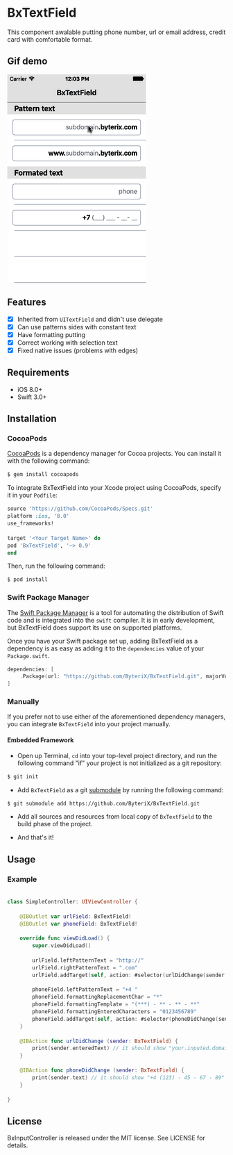 # BxTextField

This component awalable putting phone number, url or email address, credit card with comfortable format.

## Gif demo

![Demo Gif](Screenshots/BxTextFieldDemo.gif)

## Features

- [x] Inherited from `UITextField` and didn't use delegate
- [x] Can use patterns sides with constant text
- [x] Have formatting putting
- [x] Correct working with selection text
- [x] Fixed native issues (problems with edges)

## Requirements

- iOS 8.0+
- Swift 3.0+

## Installation

### CocoaPods

[CocoaPods](http://cocoapods.org) is a dependency manager for Cocoa projects. You can install it with the following command:

```bash
$ gem install cocoapods
```

To integrate BxTextField into your Xcode project using CocoaPods, specify it in your `Podfile`:

```ruby
source 'https://github.com/CocoaPods/Specs.git'
platform :ios, '8.0'
use_frameworks!

target '<Your Target Name>' do
pod 'BxTextField', '~> 0.9'
end
```

Then, run the following command:

```bash
$ pod install
```


### Swift Package Manager

The [Swift Package Manager](https://swift.org/package-manager/) is a tool for automating the distribution of Swift code and is integrated into the `swift` compiler. It is in early development, but BxTextField does support its use on supported platforms. 

Once you have your Swift package set up, adding BxTextField as a dependency is as easy as adding it to the `dependencies` value of your `Package.swift`.

```swift
dependencies: [
    .Package(url: "https://github.com/ByteriX/BxTextField.git", majorVersion: 1)
]
```

### Manually

If you prefer not to use either of the aforementioned dependency managers, you can integrate `BxTextField` into your project manually.

#### Embedded Framework

- Open up Terminal, `cd` into your top-level project directory, and run the following command "if" your project is not initialized as a git repository:

```bash
$ git init
```

- Add `BxTextField` as a git [submodule](http://git-scm.com/docs/git-submodule) by running the following command:

```bash
$ git submodule add https://github.com/ByteriX/BxTextField.git
```

- Add all sources and resources from local copy of `BxTextField` to the build phase of the project.

- And that's it!


## Usage

### Example

```swift

class SimpleController: UIViewController {
	
	@IBOutlet var urlField: BxTextField!
	@IBOutlet var phoneField: BxTextField!
    
    override func viewDidLoad() {
        super.viewDidLoad()
        
        urlField.leftPatternText = "http://"
        urlField.rightPatternText = ".com"
        urlField.addTarget(self, action: #selector(urlDidChange(sender:)), for: .editingChanged)
        
        phoneField.leftPatternText = "+4 "
        phoneField.formattingReplacementChar = "*"
        phoneField.formattingTemplate = "(***) - ** - ** - **"
        phoneField.formattingEnteredCharacters = "0123456789"
        phoneField.addTarget(self, action: #selector(phoneDidChange(sender:)), for: .editingChanged)
    }
    
    @IBAction func urlDidChange (sender: BxTextField) {
        print(sender.enteredText) // it should show "your.inputed.domain.only"
    }
    
    @IBAction func phoneDidChange (sender: BxTextField) {
        print(sender.text) // it should show "+4 (123) - 45 - 67 - 89"
    }
    
}

```

## License

BxInputController is released under the MIT license. See LICENSE for details.

